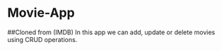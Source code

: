 # Movie-App
##Cloned  from (IMDB) In this app we can add, update or delete movies using CRUD operations.

